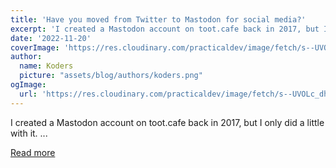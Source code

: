 ```yaml
---
title: 'Have you moved from Twitter to Mastodon for social media?'
excerpt: 'I created a Mastodon account on toot.cafe back in 2017, but I only did a little with it.             ...'
date: '2022-11-20'
coverImage: 'https://res.cloudinary.com/practicaldev/image/fetch/s--UVOLc_dh--/c_imagga_scale,f_auto,fl_progressive,h_420,q_auto,w_1000/https://dev-to-uploads.s3.amazonaws.com/uploads/articles/5i81ao7g5t81jr8i99lq.jpeg'
author:
  name: Koders
  picture: "assets/blog/authors/koders.png"
ogImage:
  url: 'https://res.cloudinary.com/practicaldev/image/fetch/s--UVOLc_dh--/c_imagga_scale,f_auto,fl_progressive,h_420,q_auto,w_1000/https://dev-to-uploads.s3.amazonaws.com/uploads/articles/5i81ao7g5t81jr8i99lq.jpeg'
---
```


I created a Mastodon account on toot.cafe back in 2017, but I only did a little with it.             ...

[Read more](https://dev.to/nickytonline/have-you-moved-from-twitter-to-mastodon-for-social-media-4a37)
